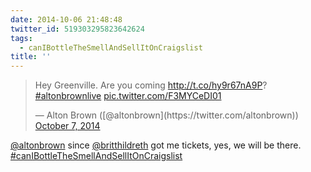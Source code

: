 ```yaml
---
date: 2014-10-06 21:48:48
twitter_id: 519303295823642624
tags:
  - canIBottleTheSmellAndSellItOnCraigslist
title: ''
---
```


<blockquote class="twitter-tweet"><p lang="en" dir="ltr">Hey Greenville. Are you coming <a href="http://t.co/hy9r67nA9P">http://t.co/hy9r67nA9P</a>? <a href="https://twitter.com/hashtag/altonbrownlive?src=hash&amp;ref_src=twsrc%5Etfw">#altonbrownlive</a> <a href="http://t.co/F3MYCeDI01">pic.twitter.com/F3MYCeDI01</a></p>&mdash; Alton Brown ([@altonbrown](https://twitter.com/altonbrown)) <a href="https://twitter.com/altonbrown/status/519301977743036417?ref_src=twsrc%5Etfw">October 7, 2014</a></blockquote>
<script async src="https://platform.twitter.com/widgets.js" charset="utf-8"></script>

[@altonbrown](https://twitter.com/altonbrown) since [@britthildreth](https://twitter.com/britthildreth) got me tickets, yes, we will be there. [#canIBottleTheSmellAndSellItOnCraigslist](https://twitter.com/hashtag/canIBottleTheSmellAndSellItOnCraigslist)
